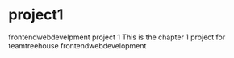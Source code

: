 # project1
frontendwebdevelpment project 1 
This is the chapter 1 project for teamtreehouse frontendwebdevelopment 
